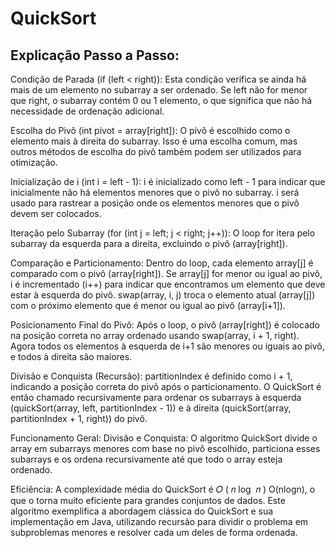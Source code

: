 # QuickSort
## Explicação Passo a Passo:

Condição de Parada (if (left < right)): Esta condição verifica se ainda há mais de um elemento no subarray a ser ordenado. Se left não for menor que right, o subarray contém 0 ou 1 elemento, o que significa que não há necessidade de ordenação adicional.

Escolha do Pivô (int pivot = array[right]): O pivô é escolhido como o elemento mais à direita do subarray. Isso é uma escolha comum, mas outros métodos de escolha do pivô também podem ser utilizados para otimização.

Inicialização de i (int i = left - 1): i é inicializado como left - 1 para indicar que inicialmente não há elementos menores que o pivô no subarray. i será usado para rastrear a posição onde os elementos menores que o pivô devem ser colocados.

Iteração pelo Subarray (for (int j = left; j < right; j++)): O loop for itera pelo subarray da esquerda para a direita, excluindo o pivô (array[right]).

Comparação e Particionamento: Dentro do loop, cada elemento array[j] é comparado com o pivô (array[right]).
Se array[j] for menor ou igual ao pivô, i é incrementado (i++) para indicar que encontramos um elemento que deve estar à esquerda do pivô.
swap(array, i, j) troca o elemento atual (array[j]) com o próximo elemento que é menor ou igual ao pivô (array[i+1]).

Posicionamento Final do Pivô: Após o loop, o pivô (array[right]) é colocado na posição correta no array ordenado usando swap(array, i + 1, right). Agora todos os elementos à esquerda de i+1 são menores ou iguais ao pivô, e todos à direita são maiores.

Divisão e Conquista (Recursão): partitionIndex é definido como i + 1, indicando a posição correta do pivô após o particionamento.
O QuickSort é então chamado recursivamente para ordenar os subarrays à esquerda (quickSort(array, left, partitionIndex - 1)) e à direita (quickSort(array, partitionIndex + 1, right)) do pivô.

Funcionamento Geral: Divisão e Conquista: O algoritmo QuickSort divide o array em subarrays menores com base no pivô escolhido, particiona esses subarrays e os ordena recursivamente até que todo o array esteja ordenado.

Eficiência: A complexidade média do QuickSort é 
𝑂
(
𝑛
log
⁡
𝑛
)
O(nlogn), o que o torna muito eficiente para grandes conjuntos de dados.
Este algoritmo exemplifica a abordagem clássica do QuickSort e sua implementação em Java, utilizando recursão para dividir o problema em subproblemas menores e resolver cada um deles de forma ordenada.
